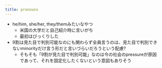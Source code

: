 ```yaml
---
title: pronouns
---
```


* he/him, she/her, they/themみたいなやつ
  * 米国の大学だと自己紹介時に言いがち
  * 最初はびっくりした
* 9割は見た目で判別可能なのにも関わらず全員言うのは、見た目で判別できないminorityだけ言う形だと言いづらいだろうという配慮?
  * そもそも「9割が見た目で判別可能」なのは今の社会のpressureが原因であって、それを固定化したくないという意図もありそう
